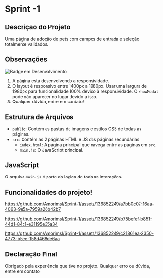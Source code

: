 # Sprint -1

## Descrição do Projeto

Uma página de adoção de pets com campos de entrada e seleção totalmente validados.

## Observações

![Badge em Desenvolvimento](http://img.shields.io/static/v1?label=STATUS&message=EM%20DESENVOLVIMENTO&color=GREEN&style=for-the-badge)

1. A página está desenvolvendo a responsividade.
2. O layout é responsivo entre 1400px a 1980px. Usar uma largura de 1980px para funcionalidade 100% devido à responsividade. O `showModal` pode não aparecer no lugar devido a isso.
3. Qualquer dúvida, entre em contato!

## Estrutura de Arquivos

- `public`: Contém as pastas de imagens e estilos CSS de todas as páginas.
- `src`: Contém as 2 páginas HTML e JS das páginas secundárias.
  - `index.html`: A página principal que navega entre as páginas em `src`.
  - `main.js`: O JavaScript principal.

## JavaScript

O arquivo `main.js` é parte da logica de toda as interações.


## Funcionalidades do projeto!

https://github.com/Amorimsl/Sprint-1/assets/136852249/a7bb0c07-16aa-4063-9e5a-7959a26b42b7


https://github.com/Amorimsl/Sprint-1/assets/136852249/b75befef-b851-44d1-84c1-e31195e35a34


https://github.com/Amorimsl/Sprint-1/assets/136852249/c21861ea-2350-4773-b5ee-158d468de6aa

## Declaração Final

Obrigado pela experiência que tive no projeto. Qualquer erro ou dúvida, entre em contato
